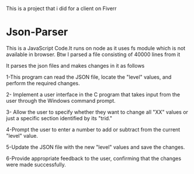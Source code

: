 This is a project that i did for a client on Fiverr

# Json-Parser
This is a JavaScript Code.It runs on node as it uses fs module which is not available in browser.
Btw I parsed a file consisting of 40000 lines from it

It parses the json files and makes changes in it as follows

1-This program can read the JSON file,
locate the "level" values, and perform the required changes.

2- Implement a user interface in the C program that takes
input from the user through the Windows command prompt.

3- Allow the user to specify whether they want to change all "XX" values
or just a specific section identified by its "trid."

4-Prompt the user to enter a number to add or subtract from the current "level" value.

5-Update the JSON file with the new "level" values and save the changes.

6-Provide appropriate feedback to the user, confirming that the changes were made successfully.
